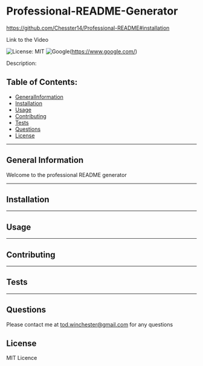 # Professional-README-Generator

https://github.com/Chesster14/Professional-README#installation

Link to the Video



![License: MIT](https://custom-icon-badges.demolab.com/badge/license-MIT-yellowgreen.svg?logo=law)
![Google](https://custom-icon-badges.demolab.com/badge/Google-grey?logo=google&logoColor=red)(https://www.google.com/)

Description:

## Table of Contents:

- [GeneralInformation](#generalInformation)
- [Installation](#installation)
- [Usage](#usage)
- [Contributing](#contributing)
- [Tests](#tests)
- [Questions](#questions)
- [License](#license)

---

## General Information
Welcome to the professional README generator

---

## Installation

---

## Usage

---

## Contributing

---

## Tests

---

## Questions
Please contact me at tod.winchester@gmail.com for any questions

## License
MIT Licence